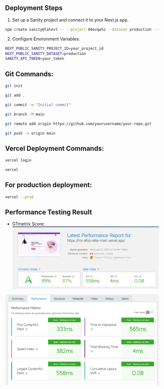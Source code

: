 ## Deployment Steps

 1. Set up a Sanity project and connect it to your Next.js app.
 ```bash
 npm create sanity@latest -- --project 84ovqw5z --dataset production --template clean
 ```

 2. Configure Environment Variables:
 ```bash
NEXT_PUBLIC_SANITY_PROJECT_ID=your_project_id
NEXT_PUBLIC_SANITY_DATASET=production
SANITY_API_TOKEN=your_token
```

## Git Commands:
```bash
git init
```
```bash
git add .
```
```bash
git commit -m "Initial commit"
```
```bash
git branch -M main
```
```bash
git remote add origin https://github.com/yourusername/your-repo.git
```
```bash
git push -u origin main
```

## Vercel Deployment Commands:
```bash
vercel login
```
```bash
vercel
```

## For production deployment:
```bash
vercel --prod
```

## Performance Testing Result

- GTmetrix Score: 
![Screenshot](../../public/test-report.png)

![Screenshot](../../public/test-report1.png)

